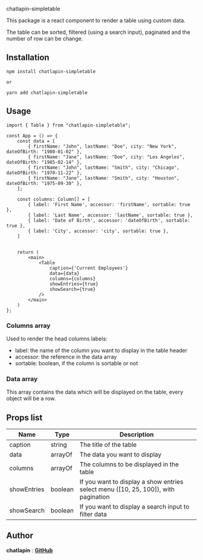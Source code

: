 chatlapin-simpletable

This package is a react component to render a table using custom data.

The table can be sorted, filtered (using a search input), paginated and the number of row can be change.

## Installation

```
npm install chatlapin-simpletable

or

yarn add chatlapin-simpletable
```

## Usage

```
import { Table } from "chatlapin-simpletable";

const App = () => {
    const data = [
		{ firstName: "John", lastName: "Doe", city: "New York", dateOfBirth: "1980-01-02" },
		{ firstName: "Jane", lastName: "Doe", city: "Los Angeles", dateOfBirth: "1985-02-14" },
		{ firstName: "John", lastName: "Smith", city: "Chicago", dateOfBirth: "1970-11-22" },
		{ firstName: "Jane", lastName: "Smith", city: "Houston", dateOfBirth: "1975-09-30" },
	];

	const columns: Column[] = [
        { label: 'First Name', accessor: 'firstName', sortable: true },
        { label: 'Last Name', accessor: 'lastName', sortable: true },
        { label: 'Date of Birth', accessor: 'dateOfBirth', sortable: true },
        { label: 'City', accessor: 'city', sortable: true },
    ]


	return (
        <main>
            <Table
                caption={'Current Employees'}
                data={data}
                columns={columns}
                showEntries={true}
                showSearch={true}
            />
        </main>
    )
};

```

### Columns array

Used to render the head columns labels:

- label: the name of the column you want to display in the table header
- accessor: the reference in the data array
- sortable: boolean, if the column is sortable or not

### Data array

This array contains the data which will be displayed on the table, every object will be a row.

## Props list

| Name        | Type    | Description                                                                        |
| ----------- | ------- | ---------------------------------------------------------------------------------- |
| caption     | string  | The title of the table                                                             |
| data        | arrayOf | The data you want to display                                                       |
| columns     | arrayOf | The columns to be displayed in the table                                           |
| showEntries | boolean | If you want to display a show entries select menu ([10, 25, 100]), with pagination |
| showSearch  | boolean | If you want to display a search input to filter data                               |

## Author

**chatlapin** : [**GitHub**](https://github.com/chatlapin/)
